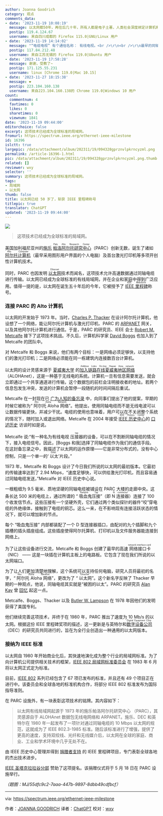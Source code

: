 ```yaml
---
author: Joanna Goodrich
category: 观点
comments_data:
- date: '2023-11-19 10:08:19'
  message: 以太网都50年，再往后几十年，所有人都是电子土著，人类社会深度绑定计算机和互联网
  postip: 119.4.124.67
  username: 来自四川成都的 Firefox 115.0|GNU/Linux 用户
- date: '2023-11-19 14:14:02'
  message: "“电缆电视” 有个通俗名称： 有线电视。<br />\r\n<br />\r\n最早的同轴电缆网线就是现在老式的有线电视线（粗线）。后来才发展出细线。"
  postip: 117.84.212.48
  username: 来自江苏无锡的 Firefox 119.0|Ubuntu 用户
- date: '2023-11-19 17:58:28'
  message: 谢谢，受教了~
  postip: 171.125.55.231
  username: linux [Chrome 119.0|Mac 10.15]
- date: '2023-11-27 18:15:38'
  message: ❤️
  postip: 223.104.160.138
  username: 来自223.104.160.138的 Chrome 119.0|Windows 10 用户
count:
  commentnum: 4
  favtimes: 0
  likes: 0
  sharetimes: 0
  viewnum: 1841
date: '2023-11-19 09:44:00'
editorchoice: false
excerpt: 这项技术已经成为全球标准的局域网。
fromurl: https://spectrum.ieee.org/ethernet-ieee-milestone
id: 16396
islctt: true
largepic: /data/attachment/album/202311/19/094328gprznvlpkrncyzml.png
permalink: /article-16396-1.html
pic: /data/attachment/album/202311/19/094328gprznvlpkrncyzml.png.thumb.jpg
related: []
reviewer: wxy
selector: ''
summary: 这项技术已经成为全球标准的局域网。
tags:
- 局域网
- 以太网
thumb: false
title: 以太网已经 50 岁了，斩获 IEEE 里程碑称号
titlepic: true
translator: ChatGPT
updated: '2023-11-19 09:44:00'
---
```


![](/data/attachment/album/202311/19/094328gprznvlpkrncyzml.png)



> 
> 这项技术已经成为全球标准的局域网。
> 
> 
> 


美国加利福尼亚州的[施乐](https://www.xerox.com/en-us)<ruby> <a href="https://spectrum.ieee.org/xerox-parc">  帕洛阿尔托研究中心 </a> <rt>  Palo Alto Research Center </rt></ruby>（PARC）创新无数，诞生了诸如 <ruby> <a href="https://spectrum.ieee.org/xerox-alto">  阿尔托计算机 </a> <rt>  Alto Computer </rt></ruby>（最早采用图形用户界面的个人电脑）及首台激光打印机等多项开创性计算机技术。


同时，PARC 也因发明 <ruby> <a href="https://ethw.org/Ethernet">  以太网 </a> <rt>  Ethernet </rt></ruby> 技术而闻名，这项技术允许高速数据通过同轴电缆进行传输。以太网已经成为全球标准的有线局域网，并在企业和家庭中得到广泛应用。值得一提的是，以太网在诞生五十年后的今年，它被授予了 <ruby> <a href="https://ieeemilestones.ethw.org/Milestone-Proposal:Ethernet_Local_Area_Network_(LAN),_1973-1985">  IEEE 里程碑 </a> <rt>  IEEE Milestone </rt></ruby> 称号。


### 连接 PARC 的 Alto 计算机


以太网的开发始于 1973 年。当时，[Charles P. Thacker](https://amturing.acm.org/award_winners/thacker_1336106.cfm) 在设计阿尔托计算机，他设想了一个网络，能让阿尔托计算机与激光打印机、PARC 的 [ARPANET](https://ethw.org/ARPANET) 网关，以及其他阿尔托计算机进行通信。于是，PARC 的研究员、IEEE 会士 [Robert M. Metcalfe](https://ethw.org/Robert_M._Metcalfe) 接下了这项技术挑战。不久后，计算机科学家 [David Boggs](https://ethw.org/David_Boggs) 也加入到了 Metcalfe 的团队中。


对 Metcalfe 和 Boggs 来说，他们有两个目标：一是网络必须足够快，以支持他们的激光打印机；二是网络必须能在同一栋建筑内连接数百台计算机。


以太网的设计灵感来源于 [夏威夷大学](https://www.hawaii.edu/) 的 <ruby> <a href="https://spectrum.ieee.org/alohanet-introduced-random-access-protocols-to-the-computing-world">  加入链路在线夏威夷地区网络 </a> <rt>  Additive Links On-line Hawaii Area network </rt></ruby>（ALOHAnet），这是一种基于无线电的系统。计算机一旦有信息需要发送，就会立即通过一个共享通道进行传输，这个数据包的前栏会注明接收者的地址。若两个信息包发生冲突，发送的计算机会暂停一段随机的时间间隔后重试。


Metcalfe 在一封现在已 [广为人知的备忘录](https://ieeemilestones.ethw.org/w/images/a/af/Ref1_PARC_Ethernet_Memo_1973.pdf) 中，向同事们提出了他的提案，早期的时候它被称为“<ruby> 阿尔托 Aloha 网络 <rt>  Alto Aloha Network </rt></ruby>”。他提出，使用同轴电缆而不是无线电波可以让数据传输更快，并减少干扰。电缆的使用也意味着，用户可以在不关闭整个系统的情况下，随时加入或退出网络。Metcalfe 在 2004 年接受 <ruby> <a href="https://www.ieee.org/about/history-center/">  IEEE 历史中心 </a> <rt>  IEEE History Center </rt></ruby> 的 [口述历史](https://ethw.org/Oral-History:Robert_Metcalfe) 访谈时如是说。


Metcalfe 说:“有一种名为有线电视 <ruby> 压接器 <rt>  tap </rt></ruby> 的设备，可以在不割断同轴电缆的情况下，接入电缆信号。因此，[Boggs 和我]选择了同轴电缆作为我们的通信手段。在这封备忘录之中，我描述了以太网的运作原理——它是非常分布式的，没有中心控制，只是一个单一的‘<ruby> 以太 <rt>  Ether </rt></ruby>’片段。”


1973 年，Metcalfe 和 Boggs 设计了今日我们所说的以太网的最初版本。它最初的传输速率达到了 2.94 Mbps，“速度足够快，可以供给激光打印机，而且容易通过同轴电缆发送，”Metcalfe 对 IEEE 历史中心说。


一根粗细为 9.5 毫米、质地坚硬的同轴电缆被铺设在 PARC 大楼的走廊中央。这条长达 500 米的电缆上，通过所谓的 “<ruby> 吸血鬼压接 <rt>  Vampire Tap </rt></ruby>”（即 <ruby> N 连接器 <rt>  N connector </rt></ruby>）连接了 100 个收发信节点。这些压接有一个坚硬外壳，它们通过两个类似探针的器件“咬”穿电缆的外绝缘体，接触到了电缆的铜芯。这么一来，在不影响现有连接活跃状态的情况下，就可以增加新的节点。


每个 “吸血鬼压接” 内部都装配了一个 D 型连接器插口，由配对的九个插脚和九个插槽的插头插座组成。这些插座使得阿尔托算机、打印机以及文件服务器能连接到网络上。


为了让这些设备进行交流，Metcalfe 和 Boggs 创建了最早的高速<ruby> 网络接口卡 <rt>  network interface card </rt></ruby>（NIC） —— 这是一块插在计算机主板上的电路板。它包含了现在我们所说的以太网端口。


为了让人们更加清楚地理解，这个系统可以支持任何电脑，研究人员将最初的名字，“<ruby> 阿尔托 Aloha 网络 <rt>  Alto Aloha Network </rt></ruby>”，更改为了 “<ruby> 以太网 <rt>  Ethernet </rt></ruby>”。这个新名字反映了 Thacker 早期的一种观点，他说，同轴电缆其实就是“被困的以太”。PARC 的研究员 [Alan Kay](https://amturing.acm.org/award_winners/kay_3972189.cfm) 曾 [回忆](https://spectrum.ieee.org/xerox-parc) 起这一点。


Metcalfe、Boggs、Thacker 以及 [Butler W. Lampson](https://amturing.acm.org/award_winners/lampson_1142421.cfm) 在 1978 年因他们的发明获得了美国专利。


他们继续完善这项技术，并终于在 1980 年，PARC 推出了速度为 10 Mb/s 的以太网。根据这份 IEEE 里程碑奖项的描述，这一更新是与英特尔和 <ruby> <a href="https://en.wikipedia.org/wiki/Digital_Equipment_Corporation">  数字设备公司 </a> <rt>  Digital Equipment Corp. </rt></ruby>（DEC）的研究员共同进行的，旨在为全行业创造出一种通用的以太网版本。


### 接纳为 IEEE 标准


以太网自 1980 年开始商业化后，其快速地演化成为整个行业的局域网标准。为了向计算机公司提供相关技术的框架，[IEEE 802 局域网标准委员会](https://grouper.ieee.org/groups/802/es-ecsg/) 在 1983 年 6 月将以太网正式定为标准。


目前，[IEEE 802](https://www.ieee802.org/#:~:text=The%20IEEE%20802%20LAN%2FMAN,them%20on%20a%20global%20basis.) 系列已经包含了 67 项已发布的标准，并且还有 49 个项目正在进行中。该委员会和全球各地的标准机构合作，将部分 IEEE 802 标准发布为国际指导准则。


在 PARC 设施外，有一块表彰这项技术的铭牌。其内容如下：



> 
> 以太网有线局域网起源于 1973 年的施乐帕洛阿尔托研究中心 （PARC），其灵感源自于 ALOHAnet 数据包无线电网络和 ARPANET。施乐、DEC 和英特尔在 1980 年一起发布了一项针对通过同轴电缆的 10 Mbps 以太网的规范，这就成为了 IEEE 802.3-1985 标准。随后该标准进行了增强，提供了更高的速度，支持双绞线、光纤和无线媒介后，以太网在全球的家庭、商业、工业和学术环境中几乎无处不在。
> 
> 
> 


由 IEEE 历史中心管理并得到 [捐赠者支持](https://www.ieeefoundation.org/donate_history) 的 IEEE 里程碑项目，专门表彰全球各地的杰出技术进步。


[IEEE 圣塔克拉拉谷分部](https://ieeescv.org/) 赞助了这项提名。该捐赠仪式将于 5 月 18 日在 PARC 设施举行。


*（题图：MJ/55dfc9c2-7aaa-447b-9897-8dbb49cdfbcf）*




---


via: <https://spectrum.ieee.org/ethernet-ieee-milestone>


作者：[JOANNA GOODRICH](https://spectrum.ieee.org/u/joanna-goodrich) 译者：[ChatGPT](https://linux.cn/lctt/ChatGPT) 校对：[wxy](https://github.com/wxy)
